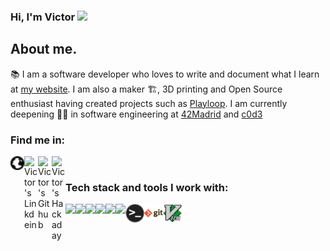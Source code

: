 ### Hi, I'm Victor <img src="https://raw.githubusercontent.com/iampavangandhi/iampavangandhi/master/gifs/Hi.gif" width="30px"></h2>

## About me.
📚 I am a software developer who loves to write and document what I learn at [my website](https://vdedios.github.io/guides). I am also a maker 🏗, 3D printing and Open Source enthusiast having created projects such as [Playloop](https://hackaday.io/project/167275-playloop). I am currently deepening 🙇‍♂️  in software engineering at [42Madrid](https://42madrid.com) and [c0d3](https://c0d3.com/)

### Find me in:
<a href="https://vdedios.github.io/">
  <img align="left" alt="Victor's website" width="22px" src="https://raw.githubusercontent.com/iconic/open-iconic/master/svg/globe.svg" />
</a>
<a href="https://www.linkedin.com/in/victordedios">
  <img align="left" alt="Victor's Linkdein" width="22px" src="https://cdn.jsdelivr.net/npm/simple-icons@v3/icons/linkedin.svg" />
</a>
<a href="https://github.com/vdedios">
  <img align="left" alt="Victor's Github" width="22px" src="https://cdn.jsdelivr.net/npm/simple-icons@v3/icons/github.svg" />
<a href="https://hackaday.io/victordedios">
  <img align="left" alt="Victor's Hackaday" width="22px" src="https://cdn.jsdelivr.net/npm/simple-icons@3.1.0/icons/hackaday.svg" />
</a>
<br/>

### Tech stack and tools I work with:
<img align="left" src="https://img.icons8.com/color/30/000000/c-programming.png"/>
<img align="left" src="https://img.icons8.com/color/30/000000/c-plus-plus-logo.png"/>
<img align="left" src="https://img.icons8.com/color/30/000000/docker.png"/>
<img align="left" src="https://img.icons8.com/color/30/000000/kubernetes.png"/>
<img align="left" src="https://img.icons8.com/color/30/000000/javascript.png"/>
<img align="left" src="https://img.icons8.com/color/30/000000/nodejs.png"/>
<img align="left" alt="Terminal" width="30px" src="https://raw.githubusercontent.com/github/explore/80688e429a7d4ef2fca1e82350fe8e3517d3494d/topics/terminal/terminal.png" />
<img align="left" alt="Git" width="30px" src="https://raw.githubusercontent.com/github/explore/80688e429a7d4ef2fca1e82350fe8e3517d3494d/topics/git/git.png" />
<img align="left" alt="Git" width="30px" src="https://raw.githubusercontent.com/github/explore/80688e429a7d4ef2fca1e82350fe8e3517d3494d/topics/vim/vim.png" />
